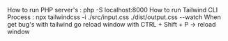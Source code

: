 How to run PHP server's : php -S localhost:8000
How to run Tailwind CLI Process : npx tailwindcss -i ./src/input.css ./dist/output.css --watch
When get bug's with tailwind go reload window with CTRL + Shift + P -> reload window